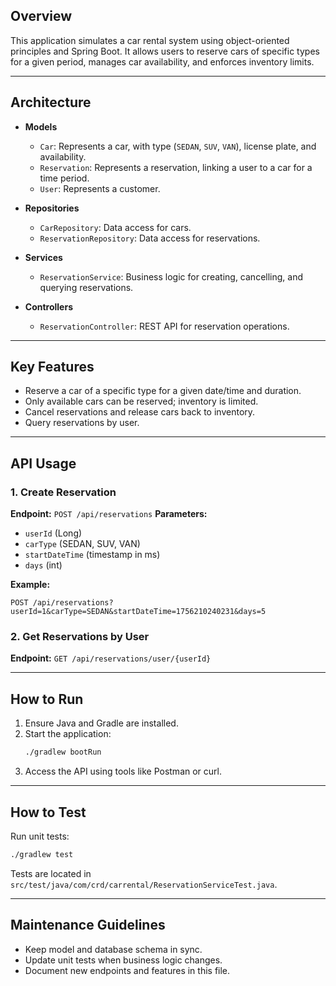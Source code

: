 ## Overview
This application simulates a car rental system using object-oriented principles and Spring Boot. It allows users to reserve cars of specific types for a given period, manages car availability, and enforces inventory limits.

---

## Architecture

- **Models**
  - `Car`: Represents a car, with type (`SEDAN`, `SUV`, `VAN`), license plate, and availability.
  - `Reservation`: Represents a reservation, linking a user to a car for a time period.
  - `User`: Represents a customer.

- **Repositories**
  - `CarRepository`: Data access for cars.
  - `ReservationRepository`: Data access for reservations.

- **Services**
  - `ReservationService`: Business logic for creating, cancelling, and querying reservations.

- **Controllers**
  - `ReservationController`: REST API for reservation operations.

---

## Key Features

- Reserve a car of a specific type for a given date/time and duration.
- Only available cars can be reserved; inventory is limited.
- Cancel reservations and release cars back to inventory.
- Query reservations by user.

---

## API Usage

### 1. Create Reservation
**Endpoint:** `POST /api/reservations`
**Parameters:**
- `userId` (Long)
- `carType` (SEDAN, SUV, VAN)
- `startDateTime` (timestamp in ms)
- `days` (int)

**Example:**
```
POST /api/reservations?userId=1&carType=SEDAN&startDateTime=1756210240231&days=5
```


### 2. Get Reservations by User
**Endpoint:** `GET /api/reservations/user/{userId}`

---

## How to Run

1. Ensure Java and Gradle are installed.
2. Start the application:
   ```sh
   ./gradlew bootRun
   ```
3. Access the API using tools like Postman or curl.

---

## How to Test

Run unit tests:
```sh
./gradlew test
```
Tests are located in `src/test/java/com/crd/carrental/ReservationServiceTest.java`.

---

## Maintenance Guidelines

- Keep model and database schema in sync.
- Update unit tests when business logic changes.
- Document new endpoints and features in this file.

